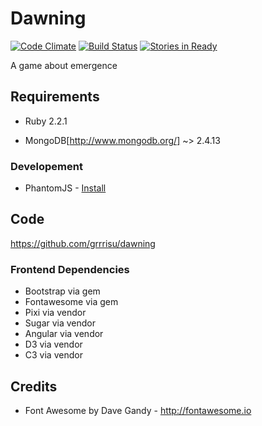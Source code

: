 Dawning
==

[![Code Climate](https://codeclimate.com/github/grrrisu/dawning.png)](https://codeclimate.com/github/grrrisu/dawning)
[![Build Status](https://travis-ci.org/grrrisu/dawning.png?branch=master)](https://travis-ci.org/grrrisu/dawning)
[![Stories in Ready](https://badge.waffle.io/grrrisu/dawning.svg?label=ready&title=Ready)](http://waffle.io/grrrisu/dawning)

A game about emergence

Requirements
--

* Ruby 2.2.1

* MongoDB[http://www.mongodb.org/] ~> 2.4.13

### Developement

* PhantomJS - [Install](https://github.com/teampoltergeist/poltergeist#installing-phantomjs)

Code
---

https://github.com/grrrisu/dawning

### Frontend Dependencies


* Bootstrap via gem
* Fontawesome via gem
* Pixi via vendor
* Sugar via vendor
* Angular via vendor
* D3 via vendor
* C3 via vendor

Credits
--

* Font Awesome by Dave Gandy - http://fontawesome.io
